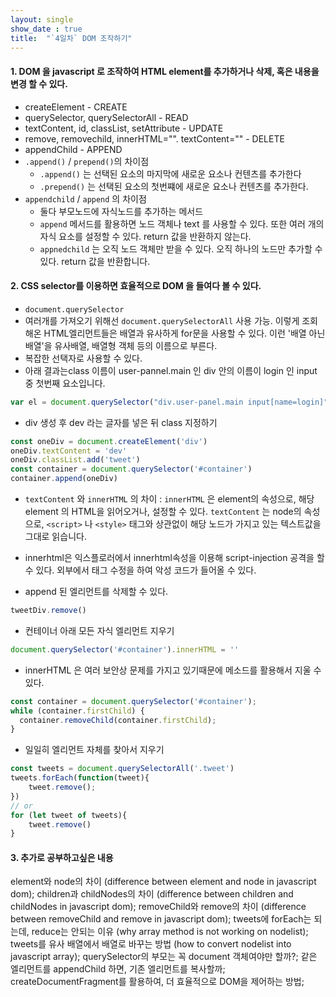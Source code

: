 ```yaml
---
layout: single
show_date : true
title:  "`4일차` DOM 조작하기"
---
```

#### 1. DOM 을 javascript 로 조작하여 HTML element를 추가하거나 삭제, 혹은 내용을 변경 할 수 있다.
- createElement - CREATE
- querySelector, querySelectorAll - READ
- textContent, id, classList, setAttribute - UPDATE
- remove, removechild, innerHTML="". textContent="" - DELETE
- appendChild - APPEND
- `.append()` / `prepend()`의 차이점 
  * `.append()` 는 선택된 요소의 마지막에 새로운 요소나 컨텐츠를 추가한다
  * `.prepend()` 는 선택된 요소의 첫번쨰에 새로운 요소나 컨텐츠를 추가한다.
- `appendchild` / `append` 의 차이점
  * 둘다 부모노드에 자식노드를 추가하는 메서드
  * `append` 메서드를 활용하면 노드 객체나 text 를 사용할 수 있다. 또한 여러 개의 자식 요소를 설정할 수 있다. return 값을 반환하지 않는다.
  * `appnedchild` 는 오직 노드 객체만 받을 수 있다. 오직 하나의 노드만 추가할 수 있다. return 값을 반환합니다.

#### 2. CSS selector를 이용하면 효율적으로  DOM 을 들여다 볼 수 있다.
- `document.querySelector`
- 여러개를 가져오기 위해선 `document.querySelectorAll` 사용 가능. 이렇게 조회해온 HTML엘리먼트들은 배열과 유사하게 for문을 사용할 수 있다.
이런 '배열 아닌 배열'을 유사배열, 배열형 객체 등의 이름으로 부른다.
- 복잡한 선택자로 사용할 수 있다.
- 아래 결과는class 이름이 user-pannel.main 인 div 안의  이름이 login 인 input 중 첫번째 요소입니다.
```js
var el = document.querySelector("div.user-panel.main input[name=login]");
```

- div 생성 후 dev 라는 글자를 넣은 뒤 class 지정하기
```js
const oneDiv = document.createElement('div')
oneDiv.textContent = 'dev'
oneDiv.classList.add('tweet')
const container = document.querySelector('#container')
container.append(oneDiv)
```

- `textContent` 와 `innerHTML` 의 차이 : 
`innerHTML` 은 element의 속성으로, 해당 element 의 HTML을 읽어오거나, 설정할 수 있다.
`textContent` 는 node의 속성으로, `<script>` 나 `<style>` 태그와 상관없이 해당 노드가 가지고 있는 텍스트값을 그대로 읽습니다.
- innerhtml은 익스플로러에서 innerhtml속성을 이용해 script-injection  공격을 할 수 있다. 외부에서 태그 수정을 하여 악성 코드가 들어올 수 있다.


- append 된 엘리먼트를 삭제할 수 있다.
```js
tweetDiv.remove()
```

- 컨테이너 아래 모든 자식 엘리먼트 지우기
```js
document.querySelector('#container').innerHTML = ''
```

- innerHTML 은 여러 보안상 문제를 가지고 있기때문에 메소드를 활용해서 지울 수 있다.
```js
const container = document.querySelector('#container');
while (container.firstChild) {
  container.removeChild(container.firstChild);
}
```

- 일일히 엘리먼트 자체를 찾아서 지우기
```js
const tweets = document.querySelectorAll('.tweet')
tweets.forEach(function(tweet){
    tweet.remove();
})
// or
for (let tweet of tweets){
    tweet.remove()
}
```

#### 3. 추가로 공부하고싶은 내용
element와 node의 차이 (difference between element and node in javascript dom);
children과 childNodes의 차이 (difference between children and childNodes in javascript dom);
removeChild와 remove의 차이 (difference between removeChild and remove in javascript dom);
tweets에 forEach는 되는데, reduce는 안되는 이유 (why array method is not working on nodelist);
tweets를 유사 배열에서 배열로 바꾸는 방법 (how to convert nodelist into javascript array);
querySelector의 부모는 꼭 document 객체여야만 할까?;
같은 엘리먼트를 appendChild 하면, 기존 엘리먼트를 복사할까;
createDocumentFragment를 활용하여, 더 효율적으로 DOM을 제어하는 방법;
